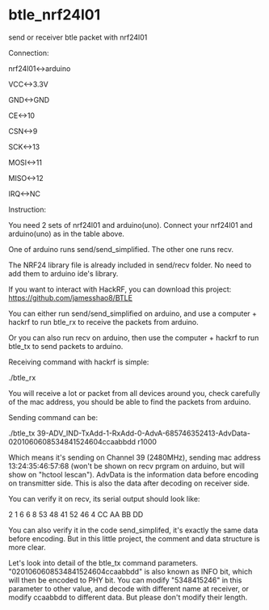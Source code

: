 # btle_nrf24l01
send or receiver btle packet with nrf24l01

Connection:

nrf24l01<->arduino

VCC<->3.3V

GND<->GND

CE<->10

CSN<->9

SCK<->13

MOSI<->11

MISO<->12

IRQ<->NC

Instruction:

You need 2 sets of nrf24l01 and arduino(uno). Connect your nrf24l01 and arduino(uno) as in the table above.

One of arduino runs send/send_simplified. The other one runs recv.

The NRF24 library file is already included in send/recv folder. No need to add them to arduino ide's library.

If you want to interact with HackRF, you can download this project:
https://github.com/jamesshao8/BTLE

You can either run send/send_simplified on arduino, and use a computer + hackrf to run btle_rx to receive the packets from arduino.

Or you can also run recv on arduino, then use the computer + hackrf to run btle_tx to send packets to arduino.

Receiving command with hackrf is simple:

./btle_rx

You will receive a lot or packet from all devices around you, check carefully of the mac address, you should be able to find the packets from arduino.

Sending command can be:

./btle_tx 39-ADV_IND-TxAdd-1-RxAdd-0-AdvA-685746352413-AdvData-0201060608534841524604ccaabbdd r1000

Which means it's sending on Channel 39 (2480MHz), sending mac address 13:24:35:46:57:68 (won't be shown on recv prgram on arduino, but will show on "hctool lescan").
AdvData is the information data before encoding on transmitter side. This is also the data after decoding on receiver side.

You can verify it on recv, its serial output should look like:

2 1 6 6 8 53 48 41 52 46 4 CC AA BB DD

You can also verify it in the code send_simplifed, it's exactly the same data before encoding. But in this little project, the comment and data structure is more clear.

Let's look into detail of the btle_tx command parameters. "0201060608534841524604ccaabbdd" is also known as INFO bit, which will then be encoded to PHY bit.
You can modify "5348415246" in this parameter to other value, and decode with different name at receiver, or modify ccaabbdd to different data. But please don't modify their length.
